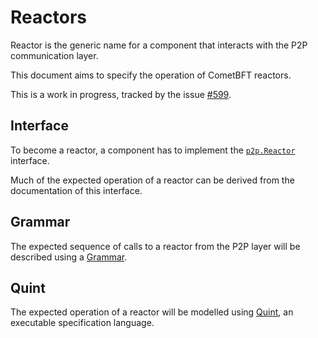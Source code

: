 # Reactors

Reactor is the generic name for a component that interacts with the P2P communication layer.

This document aims to specify the operation of CometBFT reactors.

This is a work in progress, tracked by the issue [#599](https://github.com/cometbft/cometbft/issues/599).

## Interface

To become a reactor, a component has to implement the
[`p2p.Reactor`](../../../p2p/base_reactor.go) interface.

Much of the expected operation of a reactor can be derived from the
documentation of this interface.

## Grammar

The expected sequence of calls to a reactor from the P2P layer will be
described using a [Grammar](./grammar.md).


## Quint

The expected operation of a reactor will be modelled using
[Quint](https://github.com/informalsystems/quint),
an executable specification language.
